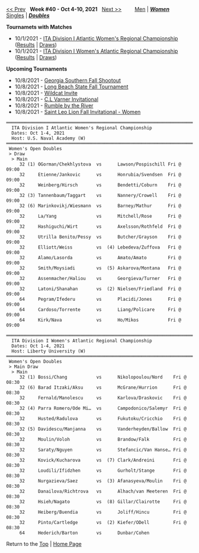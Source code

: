 <a name="top"></a>[<< Prev](women_doubles_2139.md) &nbsp; **Week #40 - Oct 4-10, 2021** &nbsp; [Next >>](women_doubles_2141.md) &nbsp;&nbsp;&nbsp;&nbsp;&nbsp;&nbsp;&nbsp; [Men](./men_doubles_2140.md) &#124; [***Women***](./women_doubles_2140.md) &nbsp;&nbsp;&nbsp;&nbsp;&nbsp; [Singles](./women_singles_2140.md) &#124; [***Doubles***](./women_doubles_2140.md)

**Tournamets with Matches**  
- 10/1/2021 - [ITA Division I Atlantic Women's Regional Championship](#21-03077) ([Results](#21-03077) &#124; <a href="https://colleges.wearecollegetennis.com/competitions/USNavalAcademyW/Tournaments/Overview/EB66D8AE-2B72-4A34-AF59-E6C67DA9A6D8" target="_blank">Draws</a>)  
- 10/1/2021 - [ITA Division I Women's Atlantic Regional Championship](#21-54831) ([Results](#21-54831) &#124; <a href="https://colleges.wearecollegetennis.com/competitions/LibertyUniversityW/Tournaments/Overview/C52564C8-3C18-4053-9A72-29E45A0B7B93" target="_blank">Draws</a>)  

**Upcoming Tournaments**  
- 10/8/2021 - <a href="https://colleges.wearecollegetennis.com/competitions/GeorgiaSouthernUniversityW/Tournaments/Overview/786347CE-968D-49AF-86B6-AE9394B881DC" target="_blank">Georgia Southern Fall Shootout</a>  
- 10/8/2021 - <a href="https://colleges.wearecollegetennis.com/competitions/LongBeachStateUnivW/Tournaments/Overview/2DA2FE11-5CCE-4140-94C9-8E6CB1763488" target="_blank">Long Beach State Fall Tournament</a>  
- 10/8/2021 - <a href="https://colleges.wearecollegetennis.com/competitions/NorthwesternUniversityW/Tournaments/Overview/8B95BB2A-65A5-405B-8ED4-06CABB9BE847" target="_blank">Wildcat Invite</a>  
- 10/8/2021 - <a href="https://colleges.wearecollegetennis.com/competitions/RollinsCollegeM/Tournaments/Overview/3CD48F05-0A53-43AA-90D0-6464D0615B24" target="_blank">C.L Varner Invitational</a>  
- 10/8/2021 - <a href="https://colleges.wearecollegetennis.com/competitions/NortheasternStateUW/Tournaments/Overview/6CDF33CD-A0E5-4CA9-BD9D-2F5B12B0FE50" target="_blank">Rumble by the River</a>  
- 10/8/2021 - <a href="https://colleges.wearecollegetennis.com/competitions/SaintLeoUniversityW/Tournaments/Overview/CD3EA260-EE7B-4CC4-AEAD-3B2FCD79FEE4" target="_blank">Saint Leo Lion Fall Invitational - Women</a>  

<a name="21-03077"></a>
~~~
════════════════════════════════════════════════════════════════════════
  ITA Division I Atlantic Women's Regional Championship
  Dates: Oct 1-4, 2021
  Host: U.S. Naval Academy (W)
════════════════════════════════════════════════════════════════════════
 Women's Open Doubles
 > Draw
  > Main
     32 (1) OGorman/Chekhlystova  vs      Lawson/Pospischill Fri @ 09:00
     32     Etienne/Jankovic      vs      Honrubia/Svendsen  Fri @ 09:00
     32     Weinberg/Hirsch       vs      Bendetti/Coburn    Fri @ 09:00
     32 (3) Tannenbaum/Taggart    vs      Nannery/Crowell    Fri @ 09:00
     32 (6) Marinkovikj/Wiesmann  vs      Barney/Mathur      Fri @ 09:00
     32     La/Yang               vs      Mitchell/Rose      Fri @ 09:00
     32     Hashiguchi/Wirt       vs      Axelsson/Rothfeld  Fri @ 09:00
     32     Utrilla Benito/Pessy  vs      Butcher/Grayson    Fri @ 09:00
     32     Elliott/Weiss         vs  (4) Lebedeva/Zuffova   Fri @ 09:00
     32     Alamo/Lasorda         vs      Amato/Amato        Fri @ 09:00
     32     Smith/Moysiadi        vs  (5) Askarova/Montana   Fri @ 09:00
     32     Assenmacher/Haliou    vs      Georgieva/Turner   Fri @ 09:00
     32     Latoni/Shanahan       vs  (2) Nielsen/Friedland  Fri @ 09:00
     64     Pegram/Ifederu        vs      Placidi/Jones      Fri @ 09:00
     64     Cardoso/Torrente      vs      Liang/Policare     Fri @ 09:00
     64     Kirk/Nava             vs      Ho/Mikos           Fri @ 09:00
~~~

<a name="21-54831"></a>
~~~
══════════════════════════════════════════════════════════════════════════
  ITA Division I Women's Atlantic Regional Championship
  Dates: Oct 1-4, 2021
  Host: Liberty University (W)
══════════════════════════════════════════════════════════════════════════
 Women's Open Doubles
 > Main Draw
  > Main
     32 (1) Bossi/Chang           vs      Nikolopoulou/Nord    Fri @ 08:30
     32 (6) Barad Itzaki/Aksu     vs      McGrane/Hurrion      Fri @ 08:30
     32     Fernald/Manolescu     vs      Karlova/Draskovic    Fri @ 08:30
     32 (4) Parra Romero/Ode Mi…  vs      Campodonico/Salemyr  Fri @ 08:30
     32     Husted/Radulova       vs      Fukutoku/Cricchio    Fri @ 08:30
     32 (5) Davidescu/Manjanna    vs      Vanderheyden/Ballow  Fri @ 08:30
     32     Moulin/Voloh          vs      Brandow/Falk         Fri @ 08:30
     32     Saraty/Nguyen         vs      Stefancic/Van Hanse… Fri @ 08:30
     32     Kovick/Kucharova      vs  (7) Clark/Andreini       Fri @ 08:30
     32     Loudili/Ifidzhen      vs      Gurholt/Stange       Fri @ 08:30
     32     Nurgazieva/Saez       vs  (3) Afanasyeva/Moulin    Fri @ 08:30
     32     Danailova/Richtrova   vs      Alhach/van Meeteren  Fri @ 08:30
     32     Hsieh/Nagato          vs  (8) Gillar/Clairotte     Fri @ 08:30
     32     Heiberg/Buendia       vs      Joliff/Hincu         Fri @ 08:30
     32     Pinto/Cartledge       vs  (2) Kiefer/ODell         Fri @ 08:30
     64     Hederich/Barton       vs      Dunbar/Cohen         
~~~

Return to the [Top](./women_doubles_2140.md) &#124; [Home Page](../../index.md)